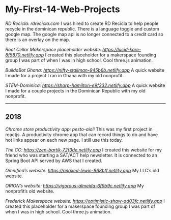 # My-First-14-Web-Projects

*RD Recicla: rdrecicla.com*
I was hired to create RD Recicla to help people recycle in the dominican republic. There is a language toggle and custom google map. The google map api is no longer connected to a credit card so there is an overlay on the map.

*Root Cellar Makerspace placeholder website: https://lucid-kare-8f5870.netlify.app*
I created this placeholder for a makerspace founding group I was part of when I was in high school. Cool three.js animation.

*BuildaBot Ghana: https://nifty-stallman-945b6b.netlify.app*
A quick website I made for a project I ran in Ghana with my old nonprofit.

*STEM-Dominica: https://sharp-hamilton-e9f332.netlify.app*
A quick website I made for a couple projects in the Dominican Republic with my old nonprofit. 

--------------------
**2018**
--------------------

*Chrome store productivity app: pesto-aioli*
This was my first project in reactjs. A productivity chrome app that can record things to do and have hot links appear on each new page. I still use this today.

*The CC: https://zen-bartik-72f3de.netlify.app*
I created this website for my friend who was starting a SAT/ACT help newsletter. It is connected to an Spring Boot API served by AWS that I created.

*Omnified’s website: https://relaxed-lewin-868bff.netlify.app*
My LLC’s old website. 

*ORION’s website: https://vigorous-almeida-6f9b9c.netlify.app*
My nonprofit’s old website. 

*Frederick Makerspace website: https://optimistic-shaw-ad03fc.netlify.app*
I created this placeholder for a makerspace founding group I was part of when I was in high school. Cool three.js animation.

